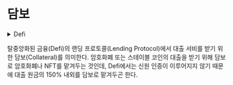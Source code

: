 # 담보

<details>

<summary>Defi</summary>



</details>

탈중앙화된 금융(Defi)의 랜딩 프로토콜(Lending Protocol)에서 대출 서비를 받기 위한 담보(Collateral)를 의미한다. 암호화폐 또는 스테이블 코인의 대출을 받기 위해 담보로 암호화폐나 NFT를 맡겨두는 것인데, Defi에서는 신원 인증이 이루어지지 않기 때문에 대출 원금의 150% 내외를 담보로 맡겨두곤 한다.
